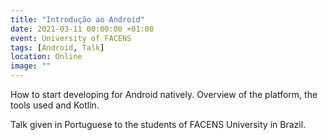 ```yaml
---
title: "Introdução ao Android"
date: 2021-03-11 00:00:00 +01:00
event: University of FACENS
tags: [Android, Talk]
location: Online
image: ""
---
```


How to start developing for Android natively. Overview of the platform, the tools used and Kotlin.

Talk given in Portuguese to the students of FACENS University in Brazil. 